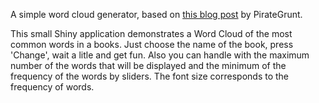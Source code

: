 A simple word cloud generator, based on [this blog post](http://pirategrunt.com/2013/12/11/24-days-of-r-day-11/) by PirateGrunt.

This small Shiny application demonstrates a Word Cloud of the most common words in a books. Just choose the name of the book, press 'Change', wait a litle and get fun. Also you can handle with the maximum number of the words that will be displayed and the minimum of the frequency of the words by sliders. The font size corresponds to the frequency of words.